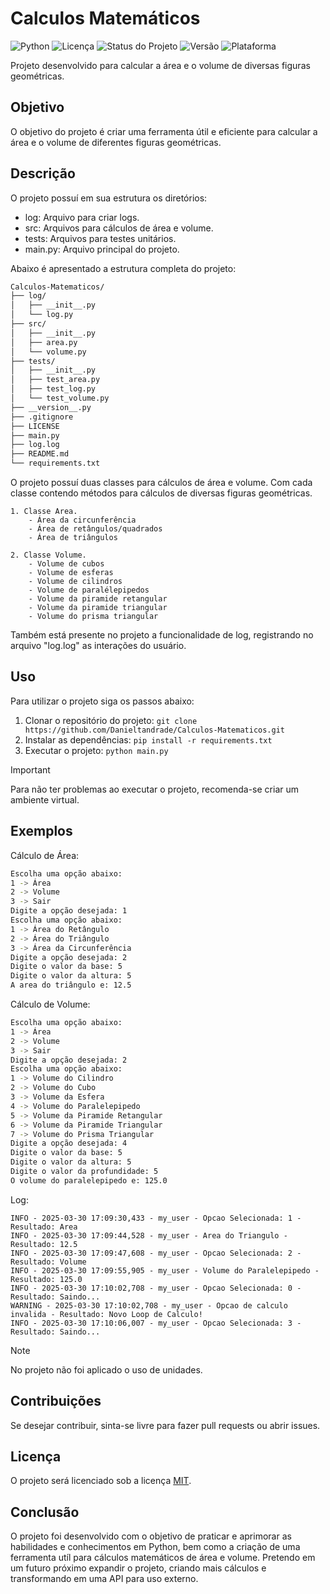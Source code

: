 # Calculos Matemáticos

![Python](https://img.shields.io/badge/Python-3.10|3.11|3.12-blue.svg)
![Licença](https://img.shields.io/badge/Licença-MIT-green.svg)
![Status do Projeto](https://img.shields.io/badge/Status-Em%20Desenvolvimento-yellow.svg)
![Versão](https://img.shields.io/badge/Versão-1.0.0-red.svg)
![Plataforma](https://img.shields.io/badge/Plataforma-Linux%2FWindows%2FMacOS-blue.svg)

Projeto desenvolvido para calcular a área e o volume de diversas figuras geométricas.

## Objetivo

O objetivo do projeto é criar uma ferramenta útil e eficiente para calcular a área e o volume de diferentes figuras geométricas.

## Descrição

O projeto possuí em sua estrutura os diretórios:
* log: Arquivo para criar logs.
* src: Arquivos para cálculos de área e volume.
* tests: Arquivos para testes unitários.
* main.py: Arquivo principal do projeto.

Abaixo é apresentado a estrutura completa do projeto:

```bash
Calculos-Matematicos/
├── log/
│   ├── __init__.py
│   └── log.py
├── src/
│   ├── __init__.py
│   ├── area.py
│   └── volume.py
├── tests/
│   ├── __init__.py
│   ├── test_area.py
│   ├── test_log.py
│   └── test_volume.py
├── __version__.py
├── .gitignore
├── LICENSE
├── main.py
├── log.log
├── README.md
└── requirements.txt
```

O projeto possuí duas classes para cálculos de área e volume. Com cada classe contendo métodos para cálculos de diversas figuras geométricas.

    1. Classe Area.
        - Área da circunferência
        - Área de retângulos/quadrados
        - Área de triângulos

    2. Classe Volume.
        - Volume de cubos
        - Volume de esferas
        - Volume de cilindros
        - Volume de paralélepipedos
        - Volume da piramide retangular
        - Volume da piramide triangular
        - Volume do prisma triangular

Também está presente no projeto a funcionalidade de log, registrando no arquivo "log.log" as interações do usuário.

## Uso

Para utilizar o projeto siga os passos abaixo:
1. Clonar o repositório do projeto: `git clone https://github.com/Danieltandrade/Calculos-Matematicos.git`
2. Instalar as dependências: `pip install -r requirements.txt`
3. Executar o projeto: `python main.py`

> [!IMPORTANT]
> Para não ter problemas ao executar o projeto, recomenda-se criar um ambiente virtual.

## Exemplos

Cálculo de Área:
```bash
Escolha uma opção abaixo:
1 -> Área
2 -> Volume
3 -> Sair
Digite a opção desejada: 1
Escolha uma opção abaixo:  
1 -> Área do Retângulo     
2 -> Área do Triângulo     
3 -> Área da Circunferência
Digite a opção desejada: 2 
Digite o valor da base: 5
Digite o valor da altura: 5
A area do triângulo e: 12.5
```

Cálculo de Volume:
```bash
Escolha uma opção abaixo:     
1 -> Área
2 -> Volume
3 -> Sair
Digite a opção desejada: 2
Escolha uma opção abaixo:
1 -> Volume do Cilindro
2 -> Volume do Cubo
3 -> Volume da Esfera
4 -> Volume do Paralelepipedo
5 -> Volume da Piramide Retangular
6 -> Volume da Piramide Triangular
7 -> Volume do Prisma Triangular
Digite a opção desejada: 4
Digite o valor da base: 5
Digite o valor da altura: 5
Digite o valor da profundidade: 5
O volume do paralelepipedo e: 125.0
```	

Log:
```log
INFO - 2025-03-30 17:09:30,433 - my_user - Opcao Selecionada: 1 - Resultado: Area
INFO - 2025-03-30 17:09:44,528 - my_user - Area do Triangulo - Resultado: 12.5
INFO - 2025-03-30 17:09:47,608 - my_user - Opcao Selecionada: 2 - Resultado: Volume
INFO - 2025-03-30 17:09:55,905 - my_user - Volume do Paralelepipedo - Resultado: 125.0
INFO - 2025-03-30 17:10:02,708 - my_user - Opcao Selecionada: 0 - Resultado: Saindo...
WARNING - 2025-03-30 17:10:02,708 - my_user - Opcao de calculo invalida - Resultado: Novo Loop de Calculo!
INFO - 2025-03-30 17:10:06,007 - my_user - Opcao Selecionada: 3 - Resultado: Saindo...
```

> [!NOTE]
> No projeto não foi aplicado o uso de unidades.

## Contribuições

Se desejar contribuir, sinta-se livre para fazer pull requests ou abrir issues.

## Licença

O projeto será licenciado sob a licença [MIT](LICENSE).

## Conclusão

O projeto foi desenvolvido com o objetivo de praticar e aprimorar as habilidades e conhecimentos em Python, bem como a criação de uma ferramenta utíl para cálculos matemáticos de área e volume.
Pretendo em um futuro próximo expandir o projeto, criando mais cálculos e transformando em uma API para uso externo.
